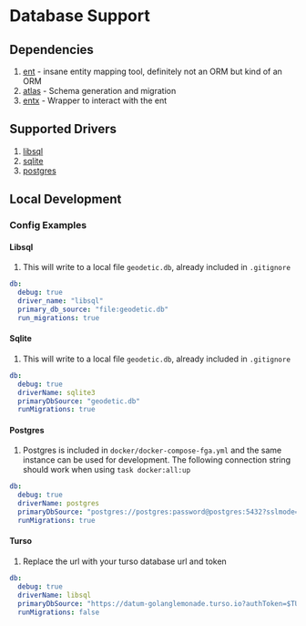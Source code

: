 # Database Support

## Dependencies

1. [ent](https://entgo.io/) - insane entity mapping tool, definitely not an ORM but kind of an ORM
1. [atlas](https://atlasgo.io/) - Schema generation and migration
1. [entx](https://github.com/datumforge/entx) - Wrapper to interact with the ent  

## Supported Drivers

1. [libsql](https://github.com/tursodatabase/libsql)
1. [sqlite](https://gitlab.com/cznic/sqlite)
1. [postgres](https://github.com/lib/pq)

## Local Development 

### Config Examples 

#### Libsql

1. This will write to a local file `geodetic.db`, already included in `.gitignore`

```yaml
db: 
  debug: true
  driver_name: "libsql"
  primary_db_source: "file:geodetic.db"
  run_migrations: true
```

#### Sqlite

1. This will write to a local file `geodetic.db`, already included in `.gitignore`

```yaml
db: 
  debug: true
  driverName: sqlite3
  primaryDbSource: "geodetic.db"
  runMigrations: true
```

#### Postgres

1. Postgres is included in `docker/docker-compose-fga.yml` and the same instance can be used for development. The following connection string should work when using `task docker:all:up`

```yaml
db: 
  debug: true
  driverName: postgres
  primaryDbSource: "postgres://postgres:password@postgres:5432?sslmode=disable"
  runMigrations: true
```

#### Turso

1. Replace the url with your turso database url and token

```yaml
db: 
  debug: true
  driverName: libsql
  primaryDbSource: "https://datum-golanglemonade.turso.io?authToken=$TURSO_TOKEN"  # set TURSO_TOKEN to value
  runMigrations: false
```
